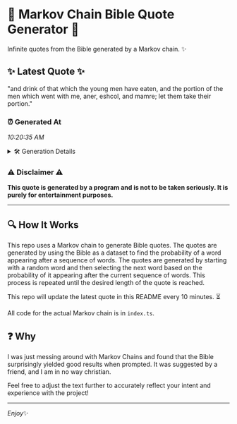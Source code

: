# 📖 Markov Chain Bible Quote Generator 📖

Infinite quotes from the Bible generated by a Markov chain. ✨

## ✨ Latest Quote ✨
"and drink of that which the young men have eaten, and the portion of the men which went with me, aner, eshcol, and mamre; let them take their portion."

### ⏰ Generated At
*10:20:35 AM*

<details>
    <summary>🛠️ Generation Details</summary>
    <p>
        <strong>🌱 Seed:</strong> and<br>
        <strong>🔄 Iterations:</strong> 28<br>
        <strong>📜 Context History:</strong><br>[ and ]: drink<br>[ and, drink ]: of<br>[ and, drink, of ]: that<br>[ and, drink, of, that ]: which<br>[ and, drink, of, that, which ]: the<br>[ and, drink, of, that, which, the ]: young<br>[ drink, of, that, which, the, young ]: men<br>[ of, that, which, the, young, men ]: have<br>[ that, which, the, young, men, have ]: eaten,<br>[ which, the, young, men, have, eaten, ]: and<br>[ the, young, men, have, eaten,, and ]: the<br>[ young, men, have, eaten,, and, the ]: portion<br>[ men, have, eaten,, and, the, portion ]: of<br>[ have, eaten,, and, the, portion, of ]: the<br>[ eaten,, and, the, portion, of, the ]: men<br>[ and, the, portion, of, the, men ]: which<br>[ the, portion, of, the, men, which ]: went<br>[ portion, of, the, men, which, went ]: with<br>[ of, the, men, which, went, with ]: me,<br>[ the, men, which, went, with, me, ]: aner,<br>[ men, which, went, with, me,, aner, ]: eshcol,<br>[ which, went, with, me,, aner,, eshcol, ]: and<br>[ went, with, me,, aner,, eshcol,, and ]: mamre;<br>[ with, me,, aner,, eshcol,, and, mamre; ]: let<br>[ me,, aner,, eshcol,, and, mamre;, let ]: them<br>[ aner,, eshcol,, and, mamre;, let, them ]: take<br>[ eshcol,, and, mamre;, let, them, take ]: their<br>[ and, mamre;, let, them, take, their ]: portion.<br>
    </p>
</details>

### ⚠️ Disclaimer ⚠️
**This quote is generated by a program and is not to be taken seriously. It is purely for entertainment purposes.**

---

## 🔍 How It Works

This repo uses a Markov chain to generate Bible quotes. The quotes are generated by using the Bible as a dataset to find the probability of a word appearing after a sequence of words. The quotes are generated by starting with a random word and then selecting the next word based on the probability of it appearing after the current sequence of words. This process is repeated until the desired length of the quote is reached.

This repo will update the latest quote in this README every 10 minutes. ⏳

All code for the actual Markov chain is in `index.ts`.

## ❓ Why

I was just messing around with Markov Chains and found that the Bible surprisingly yielded good results when prompted. 
It was suggested by a friend, and I am in no way christian.

Feel free to adjust the text further to accurately reflect your intent and experience with the project!

---

*Enjoy*✨
